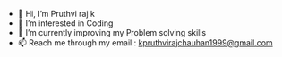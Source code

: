 - 👋 Hi, I’m Pruthvi raj k
- 👀 I’m interested in Coding
- 🌱 I’m currently improving my Problem solving skills
- 📫 Reach me through my email : kpruthvirajchauhan1999@gmail.com

<!---
kpr9991/kpr9991 is a ✨ special ✨ repository because its `README.md` (this file) appears on your GitHub profile.
You can click the Preview link to take a look at your changes.
--->
